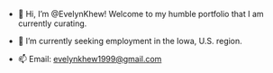 - 👋 Hi, I’m @EvelynKhew! Welcome to my humble portfolio that I am currently curating. 
<!-- - 👀 I’m interested in ... -->
- 🌱 I’m currently seeking employment in the Iowa, U.S. region. 
<!-- - 💞️ I’m looking to collaborate on ... -->
- 📫 Email: evelynkhew1999@gmail.com

<!---
EvelynKhew/EvelynKhew is a ✨ special ✨ repository because its `README.md` (this file) appears on your GitHub profile.
You can click the Preview link to take a look at your changes.
--->
